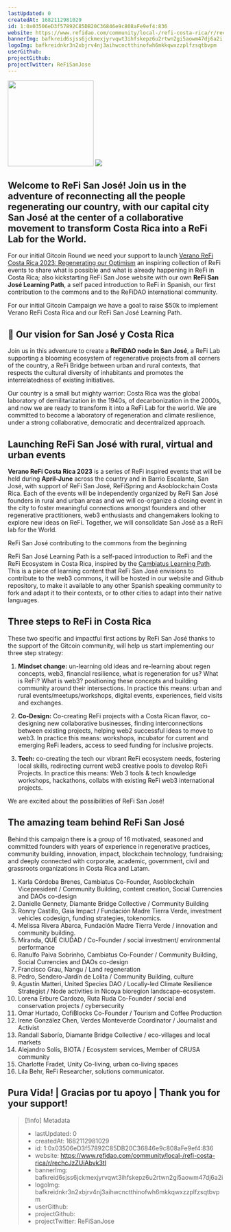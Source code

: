 ```yaml
---
lastUpdated: 0
createdAt: 1682112981029
id: 1:0x03506eD3f57892C85DB20C36846e9c808aFe9ef4:836
website: https://www.refidao.com/community/local-/refi-costa-rica/r/rechcJzZUiAbvk3tI
bannerImg: bafkreid6sjss6jckmexjyrvqwt3ihfskepz6u2rtwn2gi5aowm47dj6a2i
logoImg: bafkreidnkr3n2xbjrv4nj3aihwcnctthinofwh6mkkqwxzzplfzsqtbvpm
userGithub:
projectGithub:
projectTwitter: ReFiSanJose
---
```


<img style="width: 200px" src="https://ipfs-grants-stack.gitcoin.co/ipfs/bafkreidnkr3n2xbjrv4nj3aihwcnctthinofwh6mkkqwxzzplfzsqtbvpm">

<img src="https://ipfs-grants-stack.gitcoin.co/ipfs/bafkreid6sjss6jckmexjyrvqwt3ihfskepz6u2rtwn2gi5aowm47dj6a2i">

## Welcome to ReFi San José!  Join us in the adventure of reconnecting all the people  regenerating our country, with our capital city San José at the center of a collaborative movement to transform Costa Rica into a ReFi Lab for the World.

For our initial Gitcoin Round we need your support to launch [Verano ReFi Costa Rica 2023: Regenerating our Optimism](https://www.cambiatus.com/es/verano-refi)  an inspiring collection of ReFi events to share what is possible and what is already happening in ReFi in Costa Rica; also kickstarting ReFi San Jose website with our own **ReFi San José Learning Path**, a self paced introduction to ReFi in Spanish, our first contribution to the commons and to the ReFiDAO international community.

For our initial Gitcoin Campaign we have a goal to raise $50k to implement Verano ReFi Costa Rica and our ReFi San José Learning Path.

## 🔭 Our vision for San José y Costa Rica

Join us in this adventure to create a **ReFiDAO node in San José**, a ReFi Lab supporting a blooming ecosystem of regenerative projects from all corners of the country, a ReFi Bridge between urban and rural contexts, that respects the cultural diversity of inhabitants and promotes the interrelatedness of existing initiatives. 

Our country is a small but mighty warrior: Costa Rica was the global laboratory of demilitarization in the 1940s, of decarbonization in the 2000s, and now we are ready to transform it into a ReFi Lab for the world. We are committed to become a laboratory of regeneration and climate resilience, under a strong collaborative, democratic and decentralized approach.

## Launching ReFi San José with rural, virtual and urban events

**Verano ReFi Costa Rica 2023** is a series of ReFi inspired events that will be held during **April-June** across the country and in Barrio Escalante, San José, with support of ReFi San José, ReFiSpring and Asoblockchain Costa Rica.  Each of the events will be independently organized by ReFi San José founders in rural and urban areas and we will co-organize a closing event in the city to foster meaningful connections amongst founders and other regenerative practitioners, web3 enthusiasts and changemakers looking to explore new ideas on ReFi. Together, we will consolidate San José as a ReFi lab for the World. 

ReFi San José contributing to the commons from the beginning

ReFi San José Learning Path is a self-paced introduction to ReFi and the ReFi Ecosystem in Costa Rica, inspired by the [Cambiatus Learning Path](https://www.cambiatus.com/learningpath). This is a piece of learning content that ReFi San José envisions to contribute to the web3 commons, it will be hosted in our website and Github repository, to make it available to any other Spanish speaking community to fork and adapt it to their contexts, or to other cities to adapt into their native languages. 

## Three steps to ReFi in Costa Rica

These two specific and impactful first actions by ReFi San José thanks to the support of the Gitcoin community, will help us start implementing our three step strategy: 


1. **Mindset change:** un-learning old ideas and re-learning about regen concepts, web3, financial resilience, what is regeneration for us? What is ReFi? What is web3? positioning these concepts and building community around their intersections. In practice this means:  urban and rural events/meetups/workshops, digital events, experiences, field visits and exchanges.  

2. **Co-Design:** Co-creating ReFi projects with a Costa Rican flavor, co-designing new collaborative businesses, finding interconnections between existing projects, helping web2 successful ideas to move to web3. In practice this means: workshops, incubator for current and emerging ReFi leaders, access to seed funding for inclusive projects. 

3. **Tech:**  co-creating the tech our vibrant ReFi ecosystem needs, fostering local skills, redirecting current web3 creative pools to develop ReFi Projects. In practice this means: Web 3 tools & tech knowledge workshops, hackathons, collabs with existing ReFi web3 international projects.

We are excited about the possibilities of ReFi San José!

##  The amazing team behind ReFi San José

Behind this campaign there is a group of 16 motivated, seasoned and committed founders with years of experience in regenerative practices, community building, innovation, impact, blockchain technology, fundraising; and deeply connected with corporate, academic, government, civil and grassroots organizations in Costa Rica and Latam.

1. Karla Córdoba Brenes, Cambiatus Co-Founder, Asoblockchain Vicepresident / Community Building, content creation, Social Currencies and DAOs co-design
2. Danielle Gennety, Diamante Bridge Collective / Community Building
3. Ronny Castillo, Gaia Impact / Fundación Madre Tierra Verde, investment vehicles codesign, funding strategies, tokenomics.  
4. Melissa Rivera Abarca, Fundación Madre Tierra Verde / innovation and community building.
5. Miranda, QUÉ CIUDAD / Co-Founder / social investment/ environmental performance
6. Ranulfo Paiva Sobrinho, Cambiatus Co-Founder / Community Building, Social Currencies and DAOs co-design
7. Francisco Grau, Nangu / Land regeneration
8. Pedro, Sendero-Jardín de Lolita / Community Building, culture
9. Agustín Matteri, United Species DAO / Locally-led Climate Resilience Strategist / Node activities in Nicoya bioregion landscape-ecosystem.
10. Lorena Erbure Cardozo, Ruta Ruda Co-Founder / social and conservation projects / cybersecurity
11. Omar Hurtado, CofiBlocks Co-Founder / Tourism and Coffee Production
12. Irene González Chen, Verdes Monteverde Coordinator / Journalist and Activist
13. Randall Saborío, Diamante Bridge Collective  / eco-villages and local markets
14. Alejandro Solís, BIOTA / Ecosystem services, Member of CRUSA community
15. Charlotte Fradet, Unity Co-living, urban co-living spaces
16. Lila Behr, ReFi Researcher, solutions communicator.

## Pura Vida! | Gracias por tu apoyo | Thank you for your support! 


> [!info] Metadata
> * lastUpdated: 0
> * createdAt: 1682112981029
> * id: 1:0x03506eD3f57892C85DB20C36846e9c808aFe9ef4:836
> * website: https://www.refidao.com/community/local-/refi-costa-rica/r/rechcJzZUiAbvk3tI
> * bannerImg: bafkreid6sjss6jckmexjyrvqwt3ihfskepz6u2rtwn2gi5aowm47dj6a2i
> * logoImg: bafkreidnkr3n2xbjrv4nj3aihwcnctthinofwh6mkkqwxzzplfzsqtbvpm
> * userGithub: 
> * projectGithub: 
> * projectTwitter: ReFiSanJose